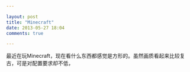 ```yaml
---

layout: post
title: "Minecraft"
date: 2013-05-27 18:04
comments: true

---
```

最近在玩Minecraft，现在看什么东西都感觉是方形的。虽然画质看起来比较复古，可是对配置要求却不低，